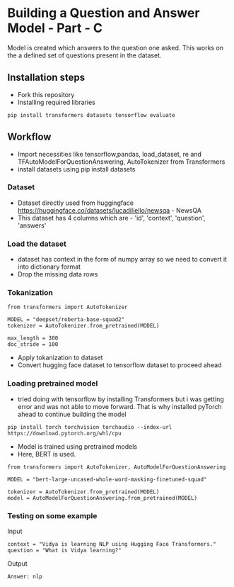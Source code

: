 # Building a Question and Answer Model - Part - C
Model is created which answers to the question one asked. This works on the a defined set of questions present in the dataset.

## Installation steps
- Fork this repository
- Installing required libraries

```
pip install transformers datasets tensorflow evaluate
```

## Workflow

- Import necessities like tensorflow,pandas, load_dataset, re and TFAutoModelForQuestionAnswering, AutoTokenizer from Transformers
- install datasets using pip install datasets

### Dataset
- Dataset directly used from huggingface https://huggingface.co/datasets/lucadiliello/newsqa - NewsQA
- This dataset has 4 columns which are - 'id', 'context', 'question', 'answers'

### Load the dataset
- dataset has context in the form of numpy array so we need to convert it into dictionary format
- Drop the missing data rows

### Tokanization

```
from transformers import AutoTokenizer

MODEL = "deepset/roberta-base-squad2"
tokenizer = AutoTokenizer.from_pretrained(MODEL)

max_length = 300
doc_stride = 100
```

- Apply tokanization to dataset
- Convert hugging face dataset to tensorflow dataset to proceed ahead

### Loading pretrained model 
- tried doing with tensorflow by installing Transformers but i was getting error
and was not able to move forward. That is why installed pyTorch ahead to continue building the model

```
pip install torch torchvision torchaudio --index-url https://download.pytorch.org/whl/cpu
```

- Model is trained using pretrained models
- Here, BERT is used.
```
from transformers import AutoTokenizer, AutoModelForQuestionAnswering

MODEL = "bert-large-uncased-whole-word-masking-finetuned-squad"

tokenizer = AutoTokenizer.from_pretrained(MODEL)
model = AutoModelForQuestionAnswering.from_pretrained(MODEL)
```

### Testing on some example

Input 
```
context = "Vidya is learning NLP using Hugging Face Transformers."
question = "What is Vidya learning?"
```

Output
```
Answer: nlp
```


